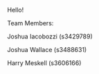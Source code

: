 Hello!



Team Members:

Joshua Iacobozzi	(s3429789)

Joshua Wallace		(s3488631)

Harry Meskell		(s3606166)
